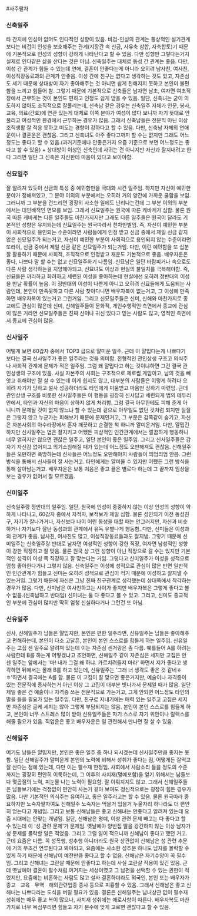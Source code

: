 #사주팔자 

### 신축일주
타 간지에 인성이 없어도 인다적인 성향이 있음. 비겁-인성의 관계는 통상적인 설기관계보다는 비겁이 인성을 보호해주는 관계(지장간 속 신금, 사유축 삼합, 자축합토)기 때문에 기본적으로 인성의 성향이 강하게 나타난다고 할 수 있음. 다만 성향만 그렇다는거지 실제로 인다같은 삶을 산다는 것은 아님. 신축일주는 대체로 동성 간 관계는 좋음. 다만, 이성 간 관계가 힘들 수 있는데 연애, 결혼이 안좋다는게 아니라 오히려 남사친, 여사친, 이성직장동료과의 관계가 안좋음. 이성 간에 친구는 없다고 생각하는 것도 있고, 자존심도 세기 때문에 상대방이 자기 좋아해주는 것 아니면 쉽게 친해지지 못하고 본인이 불편함을 느끼고 힘들어 함. 그렇기 때문에 기본적으로 신축들은 남자면 남초, 여자면 여초직장에서 근무하는 것이 본인도 편하고 인정도 쉽게 받을 수 있음. 일단, 신축녀는 굳이 의도하지 않아도 조직적으로 잘풀리는데, 신축남 같은 경우는 신축일주 자체가 인문, 봉사, 교육, 의료(간호)에 연관 있는게 대체로 이쪽 분야가 여성이 많다 보니까 자기 뜻대로 안풀리고 여성적인 환경에서 근무하는 경우가 많음. 그래서 신축남들은 전문직 아닌 이상 조직생활 잘 적응 못하고 떠도는 경향이 강하다고 할 수 있음. 다만, 신축남 자체의 연애운이나 결혼운은 괜찮음. 그리고 신축녀도 아주 좋다고까지 할 수는 없지만 그래도 어느정도는 좋다고 할 수 있음.(과거기준에나 안좋은거지 요즘 기준으로 보면 어느정도는 좋다고 할 수 있음) + 상대방이 이성인 신축인데 사귀는 건 아니지만 자신과 잘지내려고 한다 그러면 일단 그 신축은 자신한테 마음이 있다고 보아야함.

### 신묘일주
잘 알려져 있듯이 신금의 특성 중 예민함만을 극대화 시킨 일주임. 하지만 자신이 예민한 분야가 정해져있고, 그 분야 이외의 부분에서는 오히려 거의 양간에 가까운 쿨함을 보임. 그러니까 그 부분을 건드리면 굉장히 사소한 일에도 난리나는건데 그 부분 이외의 부분에서는 대인배적인 면모를 보임. 그래서 신묘일주는 원국에 따른 케바케가 심함. 물론 원국 따른 케바케는 다른 일주들도 마찬가지지만 그래도 다른 일주들은 원국이 달라도 기본적인 성향은 유지되는데 신묘일주는 원국따라서 천차만별임. 즉, 자신이 예민한 부분이 사회적으로 용인되는 수준이라면 사람들에게 인정 받고 신금 중에서 제일 신금 같지 않은 신묘일주가 되는거고, 자신이 예민한 부분이 사회적으로 용인되지 않는 수준이라면 또라이, 신금 중에서 제일 신금 같은 신묘일주가 되는거임.  다만, 이런 예민함을 또 십분 잘 활용하기 때문에 사회적, 조직적으로 인정받고 재운도 기본적으로 좋음. 배우자운은 좋다, 나쁘다 말 할 수는 없고 신묘일주하기 나름임. 신묘남은 일단 바람피거나 속으로도 다른 사람 생각하는걸 지양해야되고, 신묘녀도 이상과 현실의 불일치를 극복해야함. 즉, 신묘들은 까리하고 화려하고 세련된 이성을 좋아하는데 현실에선 오히려 정반대의 이성을 만날 확률이 높음. 이 정반대의 이성이 나쁜게 아니고 오히려 신묘들에게 도움되는 사람인데, 본인이 만족못하고 다른 사람 찾아다니면 배우자복이 없는거고, 그 이성에 만족하면 배우자복이 있는거고 그런거임. 그리고 신묘일주들은 신미, 신해와 마찬가지로 종교에도 관심이 많은데 신미, 신해일주들이 문화적, 개인수행적인 측면에서 종교에 관심이 많은 거라면 신묘일주들은 진짜 신이나 귀신 있다고 믿는 사람도 많고, 영적인 측면에서 종교에 관심이 많음.

### 신사일주
어떻게 보면 60갑자 중에서 TOP3 급으로 얄미운 일주. 근데 이 얄밉다는게 나쁘다기 보다는 결국 신사일주가 좋은 일주라는 것을 의미함. 전형적인 관인상생 구조고 의식주나 사회적 관계에 문제가 적은 일주임. 그럼 왜 얄밉다고 하는 것이냐하면 그건 결국 관인상생의 구조에 있음. 사실 자본주의 사회는 구조적으로 제로썸 게임이고, 남의 것을 빼앗고 취해야만 잘 살 수 있는데 이게 쉽지도 않고, 대부분의 사람들은 이렇게 하려다 오히려 자기가 당하고 설사 성공하더라도 타인에게 미움받고 마음만 상하기 마련임. 근데 관인상생 구조를 비롯한 신사일주들은 이 행동을 굉장히 신사답고 세련되게 법의 테두리 안에서, 타인과 자신의 마음이 상하지 않게 처리함. 그럼 결국 아무한테도 피해 준게 아니니까 문제될 것이 없지 않느냐 할 수 있는데 겉으로 아무일도 없던 것처럼 되지만 실질은 그렇지 않고 누군가는 피해보기 때문에 문제인거고, 그 부분은 감쪽같이 숨기고, 자신은 자본사회의 아수라장에서 혼자 깨끗하고 순결한 척 하니까 얄미운거임. 다만, 얄밉긴 하지만 신사일주는 법은 잘지키고 어쨌든 피상적인 인간관계에서는 깔끔하게 행동하니 너무 얽히지만 않으면 괜찮은 일주고, 일단 본인이 좋은 일주임. 그리고 신사일주들은 갑자기 자신감 없어지고 의기소침해질 때가 있는데 어느정도 오만해져도 괜찮음. 신해일주들은 오만하면 폭망하는데 신사들은 어느정도 오만해야지 사람들이 띄엄띄엄 안봄. 그런방식을 통해서 신사들이 잘 사는거고. 타인에게는 얄미울 수 있지만 어쨌든 그런 방식을 통해 살아남는거고. 배우자운은 보통 처음은 좋고 끝은 별로다 하는데 그 끝까지 임상을 보는 경우가 없어서 잘 모르겠음.

### 신미일주
신축일주랑 정반대의 일주임. 일단, 원국에 인성이 중중하지 않는 이상 인성의 성향이 약하게 나타나고, 60갑자 중에서 자적자, 보적보가 제일 심함. 물론 성인되기 이전 동성친구, 자기가 잘나가거나, 자신보다 나이 어린 동성을 대할 때는 안그러지만, 자신과 비슷하거나 자기보다 잘난 동성과의 관계에서 유독 유별나게 행동함. 다만, 신미들은 이성과의 관계가 좋음. 남사친, 여사친도 많고, 이성직장동료들과도 잘지냄. 그렇기 때문에 신미일주는 신축일주랑 반대로 남자면 여성적인 성향이 강한 직장, 여자면 남성적인 성향이 강한 직장하고 잘 맞음. 물론 원국 상 그런 성향이 아닌 직장으로 갈 수는 있지만 기본적인 성격이 이성 쪽 직장하고 잘 맞는다는 거임. 그렇다고 신미일주가 이성을 성적으로 엄청 좋아한다거나 그렇지 않음. 신축일주는 이성에 성적으로 관심이 많은 반면 일반적인 인간관계가 힘들고 신미는 오히려 성적으로 관심이 적기 때문에 이성하고 잘지낼 수 있는거임. 그렇기 때문에 자신은 그냥 진짜 친구관계로 생각했는데 상대쪽에서 착각하는 경우가 많음. 다만, 신미남은 여사친하고는 사이가 좋지만 배우자복은 그렇게 좋다고 볼 수 없음.(신축남하고 반대임) 신미녀는 둘 다 좋다고 볼 수 있고. 그리고, 신미도 종교적인 부분에 관심이 많지만 딱히 엄청 신실하다거나 그런건 또 아님.

### 신유일주
신사, 신해일주가 남들은 얄밉지만, 본인은 편한 일주라면, 신유일주는 남들은 좋아해주고 편해하는데, 본인이 다소 고달픈, 본인이 본인 스스로를 힘들게 하는 일주임. 신유일주는 고집 센 일주로 알려져 있는데 이는 자존심 센거랑은 좀 다름. 예를들어 A를 하려는 사람한테 B를 하는게 어떻겠냐고 조언하면, 신해일주 같이 자존심은 세지만 고집은 안 센 일주는 앞에서는 \'마! 내가 그걸 왜 하냐. 가르치려들지 마라\' 하면서 지가 좋다고 생각하면 뒤에서는 몰래 B를 하고 있는데, 신유일주는 \'그래 너 생각도 좋은 것 같네ㅎㅎ\'하면서 결국에는 A를 함. 물론 이 고집이 잘 맞으면 좋은거지만, 예술이나 자격증이 있는 전문직에 종사하는거 아닌 이상 그 고집이 대부분 빗나가서 문제일 때가 많음. 일단 제일 좋은 건 예술이나 자격증 쓰는 전문직으로 가는거고, 그게 안되면 어느정도 타인의 말을 들을 필요가 있는 일주임. 다만, 친구로 지내기에는 매력 있는 일주고 고집은 세지만 자존심은 글케 세지는 않아 그렇게 부담되지는 않음. 본인이 본인 스스로를 힘들게 하고, 본인이 너무 스트레스 많이 받아 신유일주들은 자기 스스로 자기 위안이나 릴렉스를 해줄 필요가 있음. 직업운은 좋고 배우자운은 일 관련해서 만나면 잘 살 수 있음.

### 신해일주
여기도 남들은 얄밉지만, 본인은 좋은 일주 중 하나 되시겠는데 신사일주만큼 좋지는 못함. 일단 신해일주가 얄미운게 본인의 노력에 비해서 성취가 좋다는 점, 어떻게든 잘먹고 잘 산다는 점에 있는데, 다만 이는 필수재 한정임. 사회에서 사람소리 들을 정도의 수준까지는 굉장히 편안히 이룩하는데, 그 이후의 사치재(명예포함)을 얻기 위해서는 남들보다 몇곱절의 노력, 피눈물 나는 노력이 필요함. 잘 이뤄지지도 않고. 그래서 신해일주들은 남들보기에는 걱정없이 편안히 사는거 같아 보여도 정신적으로는 굉장히 힘든 경우가 많음. 다만 기본적인 의식주는 유여하고, 좋은 일주라고는 할 수 있음. 물론 원국따라 중요하지만 노숙자팔자여도 신해일주 노숙자는 먹을거 입을거 누울자리 하나라도 더 편안히 얻는다고 개념임. 그리고 보통 신해남들은 좋고 신해녀는 안좋다고 알려져 있는데 요즘 시대에는 안맞는 개념임. 일단, 신해남은 명예, 이성 관련 문제 빼고는 다 좋다고 할 수 있는데 이 \'성 관련 문제\'가 문제임. 옛날에야 양반집 딸을 강간하지 않는 이상 남자가 성 문제를 몰락할 일은 적었음. 그리고 그럴 일이 적으니까 신해남이 좋다고 했던 거고. 근데 요즘은 다름. 꼭 성폭행, 성추행 아니더라도 원국 상관없이 신해남은 성 관련 추문에 거의 무조건 연루된다고 봐야되고, 요즘에는 사소한 성추문 하나도 남자를 몰락할 수 있게 하기 때문에 신해남이 예전만큼 좋다고 할 수 없음. 신해남은 자기수양이 꼭 필수임. 그리고 신해녀는 고란살 때문에 안좋다고 하는데 사실 고란살 작용이 있긴 있음. 근데 옛날에야 결혼이 필수처럼 여겨지는 세상이였고 그 남편을 선택할 수 있는 권한이 적었지만, 요즘에는 비혼하는 사람도 많고 설사 결혼하더라도 외국인, 본인 또는 배우자가 종교ᆞ교육ᆞ무역ᆞ해외관련업종 종사 등으로 피흉할 수 있음. 그래서 신해남은 좋고 신해녀는 나쁘다라는 도식을 버릴 필요가 있음. 결론은 신해일주는 남녀상관 없이 필수재 성취에는 매우 좋고 복이 많으나, 사치재 성취에는 애로사항이 따른다. 배우자복도 마찬가지로 너무 욕심부리면 힘들고 자기 분수에 맞게 고르면 괜찮다고 할 수 있음.